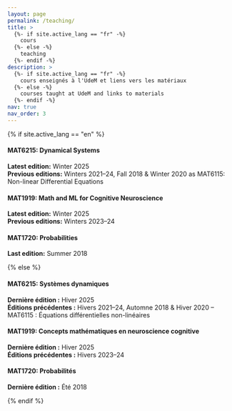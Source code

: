 ```yaml
---
layout: page
permalink: /teaching/
title: >
  {%- if site.active_lang == "fr" -%}
    cours
  {%- else -%}
    teaching
  {%- endif -%}
description: >
  {%- if site.active_lang == "fr" -%}
    cours enseignés à l'UdeM et liens vers les matériaux
  {%- else -%}
    courses taught at UdeM and links to materials
  {%- endif -%}
nav: true
nav_order: 3
---
```


{% if site.active_lang == "en" %}

#### MAT6215: Dynamical Systems

**Latest edition:** Winter 2025<br/>
**Previous editions:** Winters 2021–24, Fall 2018 & Winter 2020 as MAT6115: Non-linear Differential Equations

#### MAT1919: Math and ML for Cognitive Neuroscience

**Latest edition:** Winter 2025<br/>
**Previous editions:** Winters 2023–24

#### MAT1720: Probabilities

**Last edition:** Summer 2018

{% else %}

#### MAT6215: Systèmes dynamiques

**Dernière édition :** Hiver 2025<br/>
**Éditions précédentes :** Hivers 2021–24, Automne 2018 & Hiver 2020 – MAT6115 : Équations différentielles non-linéaires

#### MAT1919: Concepts mathématiques en neuroscience cognitive

**Dernière édition :** Hiver 2025<br/>
**Éditions précédentes :** Hivers 2023–24

#### MAT1720: Probabilités

**Dernière édition :** Été 2018

{% endif %}
